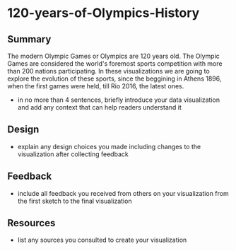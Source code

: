 # 120-years-of-Olympics-History

## Summary
  The modern Olympic Games or Olympics are 120 years old. The Olympic Games are considered the world's foremost sports competition with more than 200 nations participating. In these visualizations we are going to explore the evolution of these sports, since the beggining in Athens 1896, when the first games were held, till Rio 2016, the latest ones.
  
- in no more than 4 sentences, briefly introduce your data visualization and add any context that can help readers understand it

## Design 
- explain any design choices you made including changes to the visualization after collecting feedback

## Feedback
- include all feedback you received from others on your visualization from the first sketch to the final visualization

## Resources 
- list any sources you consulted to create your visualization
